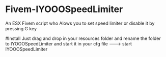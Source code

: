 # Fivem-IYOOOSpeedLimiter
An ESX Fivem script who Alows you to set speed limiter or disable it by pressing G key

#Install
Just drag and drop in your resources folder and rename the folder to IYOOOSpeedLimiter
and start it in your cfg file ---> start IYOOOSpeedLimiter
